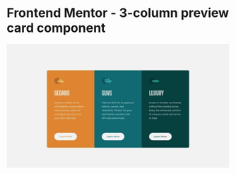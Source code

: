 # Frontend Mentor - 3-column preview card component

![Design preview for the 3-column preview card component coding challenge](./design/card.jpg)